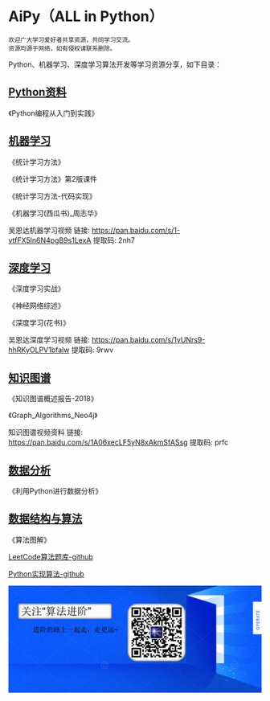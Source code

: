 # AiPy（ALL in Python）


```
欢迎广大学习爱好者共享资源，共同学习交流。
资源均源于网络，如有侵权请联系删除。
```
Python、机器学习、深度学习算法开发等学习资源分享，如下目录：

## [Python资料](https://github.com/aialgorithm/AiPy/tree/master/Python)

《Python编程从入门到实践》

## [机器学习](https://github.com/aialgorithm/AiPy/tree/master/%E6%9C%BA%E5%99%A8%E5%AD%A6%E4%B9%A0)

《统计学习方法》

《统计学习方法》第2版课件

《统计学习方法-代码实现》

《机器学习(西瓜书)_周志华》

吴恩达机器学习视频  链接: https://pan.baidu.com/s/1-vtfFX5ln6N4pgB9s1LexA 提取码: 2nh7 


## [深度学习](https://github.com/aialgorithm/AiPy/tree/master/%E6%B7%B1%E5%BA%A6%E5%AD%A6%E4%B9%A0)

《深度学习实战》

《神经网络综述》

《深度学习(花书)》

吴恩达深度学习视频  链接: https://pan.baidu.com/s/1yUNrs9-hhRKyOLPV1bfalw 提取码: 9rwv 

## [知识图谱](https://github.com/aialgorithm/AiPy/tree/master/%E7%9F%A5%E8%AF%86%E5%9B%BE%E8%B0%B1)
《知识图谱概述报告-2018》

《Graph_Algorithms_Neo4j》

知识图谱视频资料  链接: https://pan.baidu.com/s/1A06xecLF5yN8xAkmSfASsg 提取码: prfc 


## [数据分析](https://github.com/aialgorithm/AiPy/tree/master/%E6%95%B0%E6%8D%AE%E5%88%86%E6%9E%90)
《利用Python进行数据分析》


## [数据结构与算法](https://github.com/aialgorithm/AiPy/tree/master/数据结构与算法)
《算法图解》

[LeetCode算法题库-github](https://github.com/apachecn/Interview/tree/master/docs/Algorithm)

[Python实现算法-github](https://github.com/TheAlgorithms/Python)



![算法进阶](Ai_Algo.jpg)
